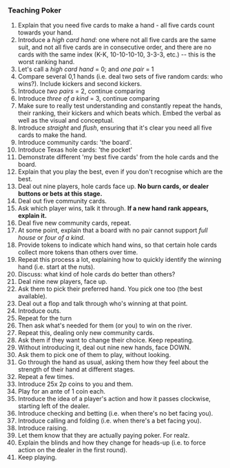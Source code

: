 ### Teaching Poker

1. Explain that you need five cards to make a hand - all five cards count towards your hand.
1. Introduce a *high card hand*: one where not all five cards are the same suit, and not all five cards are in consecutive order, and there are no cards with the same index (K-K, 10-10-10-10, 3-3-3, etc.) -- this is the worst ranking hand.
1. Let's call a *high card hand* = 0; and *one pair* = 1
1. Compare several 0,1 hands (i.e. deal two sets of five random cards: who wins?). Include kickers and second kickers.
1. Introduce *two pairs* = 2, continue comparing
1. Introduce *three of a kind* = 3, continue comparing
1. Make sure to really test understanding and constantly repeat the hands, their ranking, their kickers and which beats which. Embed the verbal as well as the visual and conceptual.
1. Introduce *straight* and *flush*, ensuring that it's clear you need all five cards to make the hand.
1. Introduce community cards: 'the board'.
1. Introduce Texas hole cards: 'the pocket'
1. Demonstrate different 'my best five cards' from the hole cards and the board. 
1. Explain that you play the best, even if you don't recognise which are the best.
1. Deal out nine players, hole cards face up. **No burn cards, or dealer buttons or bets at this stage.**
1. Deal out five community cards.
1. Ask which player wins, talk it through. **If a new hand rank appears, explain it.**
1. Deal five new community cards, repeat.
1. At some point, explain that a board with no pair cannot support *full house* or *four of a kind*.
1. Provide tokens to indicate which hand wins, so that certain hole cards collect more tokens than others over time.
1. Repeat this process a lot, explaining how to quickly identify the winning hand (i.e. start at the nuts).
1. Discuss: what kind of hole cards do better than others?
1. Deal nine new players, face up.
1. Ask them to pick their preferred hand. You pick one too (the best available).
1. Deal out a flop and talk through who's winning at that point. 
1. Introduce outs.
1. Repeat for the turn
1. Then ask what's needed for them (or you) to win on the river.
1. Repeat this, dealing only new community cards.
1. Ask them if they want to change their choice. Keep repeating.
1. Without introducing it, deal out nine new hands, face DOWN.
1. Ask them to pick one of them to play, without looking.
1. Go through the hand as usual, asking them how they feel about the strength of their hand at different stages.
1. Repeat a few times.
1. Introduce 25x 2p coins to you and them.
1. Play for an ante of 1 coin each.
1. Introduce the idea of a player's action and how it passes clockwise, starting left of the dealer.
1. Introduce checking and betting (i.e. when there's no bet facing you).
1. Introduce calling and folding (i.e. when there's a bet facing you).
1. Introduce raising.
1. Let them know that they are actually paying poker. For realz.
1. Explain the blinds and how they change for heads-up (i.e. to force action on the dealer in the first round).
1. Keep playing.
